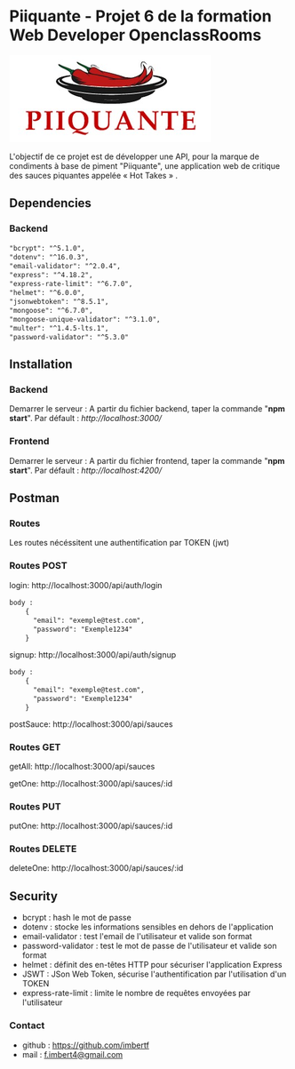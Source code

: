 # Piiquante - Projet 6 de la formation Web Developer OpenclassRooms 

![Piiquante logo](https://github.com/imbertf/Piiquante_API/blob/master/piiquante_logo.jpg)

L'objectif de ce projet est de développer une API, pour la marque de condiments à base de piment "Piiquante", une application web de critique des sauces piquantes appelée « Hot Takes » .


## Dependencies

### Backend

    "bcrypt": "^5.1.0",
    "dotenv": "^16.0.3",
    "email-validator": "^2.0.4",
    "express": "^4.18.2",
    "express-rate-limit": "^6.7.0",
    "helmet": "^6.0.0",
    "jsonwebtoken": "^8.5.1",
    "mongoose": "^6.7.0",
    "mongoose-unique-validator": "^3.1.0",
    "multer": "^1.4.5-lts.1",
    "password-validator": "^5.3.0"

## Installation

### Backend
Demarrer le serveur : A partir du fichier backend, taper la commande "**npm start**".
Par défault : *http://localhost:3000/*

### Frontend
Demarrer le serveur : A partir du fichier frontend, taper la commande "**npm start**".
Par défault : *http://localhost:4200/*

## Postman

### Routes
Les routes nécéssitent une authentification par TOKEN (jwt)

### Routes POST
login: http://localhost:3000/api/auth/login

    body : 
        {
          "email": "exemple@test.com",
          "password": "Exemple1234"
        }

signup: http://localhost:3000/api/auth/signup

    body : 
        {
          "email": "exemple@test.com",
          "password": "Exemple1234"
        }

postSauce: http://localhost:3000/api/sauces

### Routes GET

getAll: http://localhost:3000/api/sauces

getOne: http://localhost:3000/api/sauces/:id

### Routes PUT

putOne: http://localhost:3000/api/sauces/:id

### Routes DELETE

deleteOne: http://localhost:3000/api/sauces/:id

## Security

- bcrypt : hash le mot de passe
- dotenv : stocke les informations sensibles en dehors de l'application
- email-validator : test l'email de l'utilisateur et valide son format
- password-validator : test le mot de passe de l'utilisateur et valide son format
- helmet : définit des en-têtes HTTP pour sécuriser l'application Express
- JSWT : JSon Web Token, sécurise l'authentification par l'utilisation d'un TOKEN
- express-rate-limit : limite le nombre de requêtes envoyées par l'utilisateur

### Contact

- github : https://github.com/imbertf
- mail : f.imbert4@gmail.com
